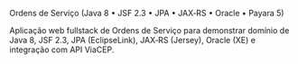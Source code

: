Ordens de Serviço (Java 8 • JSF 2.3 • JPA • JAX‑RS • Oracle • Payara 5)

Aplicação web fullstack de Ordens de Serviço para demonstrar domínio de Java 8, JSF 2.3, JPA (EclipseLink), JAX‑RS (Jersey), Oracle (XE) e integração com API ViaCEP.